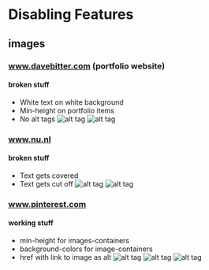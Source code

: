 # Disabling Features
## images
### www.davebitter.com (portfolio website)
#### broken stuff
* White text on white background 
* Min-height on portfolio items
* No alt tags
![alt tag](https://raw.githubusercontent.com/DaveBitter/browser-technologies/master/week_1/exercise_1/screenshots/images_0.png)
![alt tag](https://raw.githubusercontent.com/DaveBitter/browser-technologies/master/week_1/exercise_1/screenshots/images_1.png)

### www.nu.nl
#### broken stuff
* Text gets covered
* Text gets cut off
![alt tag](https://raw.githubusercontent.com/DaveBitter/browser-technologies/master/week_1/exercise_1/screenshots/images_2.png)
![alt tag](https://raw.githubusercontent.com/DaveBitter/browser-technologies/master/week_1/exercise_1/screenshots/images_3.png)

### www.pinterest.com
#### working stuff
* min-height for images-containers
* background-colors for image-containers
* href with link to image as alt
![alt tag](https://raw.githubusercontent.com/DaveBitter/browser-technologies/master/week_1/exercise_1/screenshots/images_4.png)
![alt tag](https://raw.githubusercontent.com/DaveBitter/browser-technologies/master/week_1/exercise_1/screenshots/images_5.png)
![alt tag](https://raw.githubusercontent.com/DaveBitter/browser-technologies/master/week_1/exercise_1/screenshots/images_6.png)